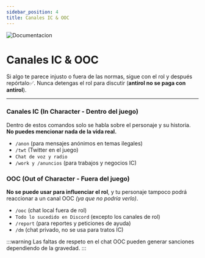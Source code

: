 ```yaml
---
sidebar_position: 4
title: Canales IC & OOC
---
```

![Documentacion]( /img/documentacion.gif ) 
# Canales IC & OOC

Si algo te parece injusto o fuera de las normas, <span class="morado">sigue con el rol y después repórtalo</span>✅. Nunca detengas el rol para discutir (**antirol no se paga con antirol**).

---

### <span class="morado">**Canales IC (In Character - Dentro del juego)**</span>

Dentro de estos comandos solo se habla sobre el personaje y su historia. **No puedes mencionar nada de la vida real.**

* <span class="fondo-morado-claro">`/anon` (para mensajes anónimos en temas ilegales)</span>
* <span class="fondo-morado-claro">`/twt` (Twitter en el juego)</span>
* <span class="fondo-morado-claro">`Chat de voz y radio`</span>
* <span class="fondo-morado-claro">`/work y /anuncios` (para trabajos y negocios IC)</span>

### <span class="azul">**OOC (Out of Character - Fuera del juego)**</span>

**No se puede usar para influenciar el rol**, y tu personaje tampoco podrá reaccionar a un canal OOC *(ya que no podría verlo)*.

* <span class="fondo-azul-claro">`/ooc` (chat local fuera de rol)</span>
* <span class="fondo-azul-claro">`Todo lo sucedido en Discord` (excepto los canales de rol)</span>
* <span class="fondo-azul-claro">`/report` (para reportes y peticiones de ayuda)</span>
* <span class="fondo-azul-claro">`/dm` (chat privado, no se usa para tratos IC)</span>

:::warning
Las faltas de respeto en el chat OOC pueden generar sanciones dependiendo de la gravedad.
:::

